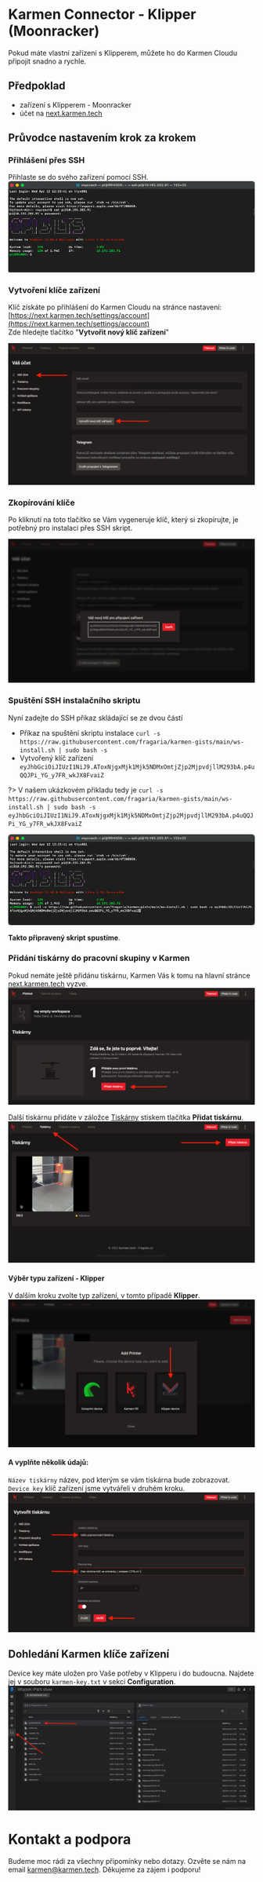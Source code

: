 # Karmen Connector - Klipper (Moonracker)

Pokud máte vlastní zařízení s Klipperem, můžete ho do Karmen Cloudu připojit snadno a rychle.

## Předpoklad
- zařízení s Klipperem - Moonracker
- účet na [next.karmen.tech](https://next.karmen.tech)

## Průvodce nastavením krok za krokem
### Přihlášení přes SSH
Přihlaste se do svého zařízení pomocí SSH.  
![Octoprint](_media/klipper-connector/ssh.png ":size=1024")

### Vytvoření klíče zařízení
Klíč získáte po přihlášení do Karmen Cloudu na stránce nastavení: [https://next.karmen.tech/settings/account](https://next.karmen.tech/settings/account)   
Zde hledejte tlačítko "**Vytvořit nový klíč zařízení**"

![Octoprint](_media/klipper-connector/cloud-new-device-key1.png ":size=1024")

### Zkopírování klíče
Po kliknutí na toto tlačítko se Vám vygeneruje klíč, který si zkopírujte, je potřebný pro instalaci přes SSH skript.

![Octoprint](_media/klipper-connector/cloud-new-device-key2.png ":size=1024")

### Spuštění SSH instalačního skriptu
Nyní zadejte do SSH přikaz skládající se ze dvou částí
- Příkaz na spuštění skriptu instalace `curl -s https://raw.githubusercontent.com/fragaria/karmen-gists/main/ws-install.sh | sudo bash -s `  
- Vytvořený klíč zařízení `eyJhbGciOiJIUzI1NiJ9.AToxNjgxMjk1Mjk5NDMxOmtjZjp2MjpvdjllM293bA.p4uQQJPi_YG_y7FR_wkJX8FvaiZ` 

?> V našem ukázkovém přikladu tedy je `curl -s https://raw.githubusercontent.com/fragaria/karmen-gists/main/ws-install.sh | sudo bash -s eyJhbGciOiJIUzI1NiJ9.AToxNjgxMjk1Mjk5NDMxOmtjZjp2MjpvdjllM293bA.p4uQQJPi_YG_y7FR_wkJX8FvaiZ`

![Octoprint](_media/klipper-connector/ssh-script.png ":size=1024")

**Takto připravený skript spustíme**.

### Přidání tiskárny do pracovní skupiny v Karmen
Pokud nemáte ještě přidánu tiskárnu, Karmen Vás k tomu na hlavní stránce [next.karmen.tech](https://next.karmen.tech) vyzve.  
![Octoprint](_media/klipper-connector/workspace-empty.png ":size=1024")

Další tiskárnu přidáte v záložce [Tiskárny](https://next.karmen.tech/printers) stiskem tlačítka **Přidat tiskárnu**.  
![Octoprint](_media/klipper-connector/workspace-one-printer.png ":size=1024")

#### Výběr typu zařízení - Klipper  
V dalším kroku zvolte typ zařízení, v tomto případě **Klipper**.
![Octoprint](_media/klipper-connector/printer-type-klipper.png ":size=1024")

#### A vyplňte několik údajů:  
`Název tiskárny` název, pod kterým se vám tiskárna bude zobrazovat.  
`Device key` klíč zařízení jsme vytvářeli v druhém kroku.  
![Octoprint](_media/klipper-connector/create-new-printer.png ":size=1024")

## Dohledání Karmen klíče zařízení
Device key máte uložen pro Vaše potřeby v Klipperu i do budoucna. Najdete jej v souboru `karmen-key.txt` v sekci **Configuration**.
![Octoprint](_media/klipper-connector/fluid-config.png ":size=1024")

# Kontakt a podpora
Budeme moc rádi za všechny připomínky nebo dotazy. Ozvěte se nám na email [karmen@karmen.tech](mailto:karmen@karmen.tech). Děkujeme za zájem i podporu!
